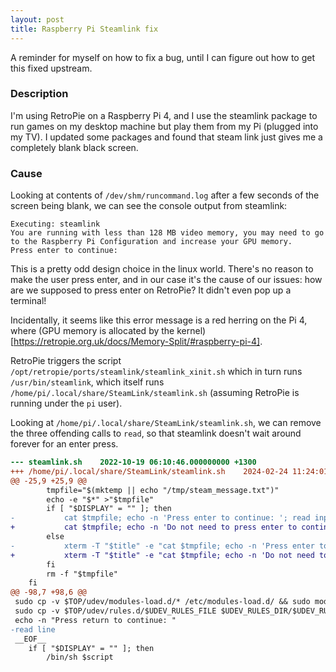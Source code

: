 ```yaml
---
layout: post
title: Raspberry Pi Steamlink fix
---
```


A reminder for myself on how to fix a bug, until I can figure out how to get
this fixed upstream.

### Description

I'm using RetroPie on a Raspberry Pi 4, and I use the steamlink package to run
games on my desktop machine but play them from my Pi (plugged into my TV). I
updated some packages and found that steam link just gives me a completely
blank black screen.


### Cause

Looking at contents of `/dev/shm/runcommand.log` after a few seconds of the
screen being blank, we can see the console output from steamlink:

```
Executing: steamlink
You are running with less than 128 MB video memory, you may need to go to the Raspberry Pi Configuration and increase your GPU memory.
Press enter to continue:
```

This is a pretty odd design choice in the linux world. There's no reason to
make the user press enter, and in our case it's the cause of our issues: how
are we supposed to press enter on RetroPie? It didn't even pop up a terminal!

Incidentally, it seems like this error message is a red herring on the Pi 4,
where
(GPU memory is allocated by the kernel)[https://retropie.org.uk/docs/Memory-Split/#raspberry-pi-4].

RetroPie triggers the script `/opt/retropie/ports/steamlink/steamlink_xinit.sh`
which in turn runs `/usr/bin/steamlink`, which itself runs
`/home/pi/.local/share/SteamLink/steamlink.sh`
(assuming RetroPie is running under the `pi` user).

Looking at `/home/pi/.local/share/SteamLink/steamlink.sh`, we can remove the
three offending calls to `read`, so that steamlink doesn't wait around forever
for an enter press.


```patch
--- steamlink.sh	2022-10-19 06:10:46.000000000 +1300
+++ /home/pi/.local/share/SteamLink/steamlink.sh	2024-02-24 11:24:01.795157816 +1300
@@ -25,9 +25,9 @@
 		tmpfile="$(mktemp || echo "/tmp/steam_message.txt")"
 		echo -e "$*" >"$tmpfile"
 		if [ "$DISPLAY" = "" ]; then
-			cat $tmpfile; echo -n 'Press enter to continue: '; read input
+			cat $tmpfile; echo -n 'Do not need to press enter to continue: '
 		else
-			xterm -T "$title" -e "cat $tmpfile; echo -n 'Press enter to continue: '; read input"
+			xterm -T "$title" -e "cat $tmpfile; echo -n 'Do not need to press enter to continue: '"
 		fi
 		rm -f "$tmpfile"
 	fi
@@ -98,7 +98,6 @@
 sudo cp -v $TOP/udev/modules-load.d/* /etc/modules-load.d/ && sudo modprobe uinput && sleep 3
 sudo cp -v $TOP/udev/rules.d/$UDEV_RULES_FILE $UDEV_RULES_DIR/$UDEV_RULES_FILE && sudo udevadm trigger && sudo usermod -a -G input,plugdev $(id -un)
 echo -n "Press return to continue: "
-read line
 __EOF__
 	if [ "$DISPLAY" = "" ]; then
 		/bin/sh $script
```
